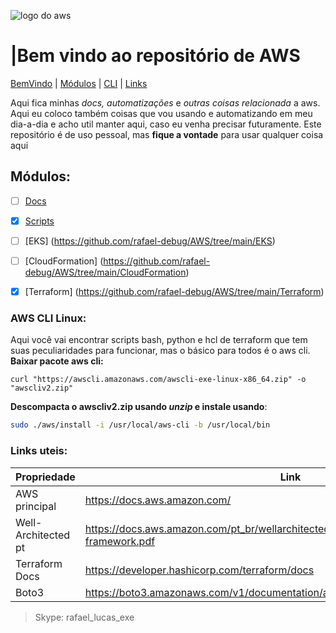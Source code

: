 ![logo do aws](https://p.kindpng.com/picc/s/152-1522129_how-to-manage-and-automate-aws-ebs-snapshots.png)
# |Bem vindo ao repositório de AWS
[BemVindo](#bem-vindo-ao-repositório-de-aws) | [Módulos](#módulos) | [CLI](#aws-cli-linux) | [Links](#links-uteis)

Aqui fica minhas _docs, automatizações_ e _outras coisas relacionada_ a aws. Aqui eu coloco também coisas que vou usando e automatizando em meu dia-a-dia e acho util manter aqui, caso eu venha precisar futuramente.
Este repositório é de uso pessoal, mas **fique a vontade** para usar qualquer coisa aqui

## Módulos:
-  [ ] [Docs](https://github.com/rafael-debug/AWS/tree/main/Docs)
-  [x] [Scripts](https://github.com/rafael-debug/AWS/tree/main/Scripts)
-  [ ] [EKS] (https://github.com/rafael-debug/AWS/tree/main/EKS)
-  [ ]  [CloudFormation] (https://github.com/rafael-debug/AWS/tree/main/CloudFormation)
-  [x]  [Terraform] (https://github.com/rafael-debug/AWS/tree/main/Terraform)



### AWS CLI Linux:
Aqui você vai encontrar scripts bash, python e hcl de terraform que tem suas peculiaridades para funcionar, mas o básico para todos é o aws cli.
**Baixar pacote aws cli:**
```shcl
curl "https://awscli.amazonaws.com/awscli-exe-linux-x86_64.zip" -o "awscliv2.zip"
```
**Descompacta o awscliv2.zip usando _unzip_ e instale usando**:
```sh
sudo ./aws/install -i /usr/local/aws-cli -b /usr/local/bin
```

###  Links uteis:
Propriedade | Link
------------|------------
AWS principal | https://docs.aws.amazon.com/
Well-Architected pt | https://docs.aws.amazon.com/pt_br/wellarchitected/latest/framework/wellarchitected-framework.pdf
Terraform Docs | https://developer.hashicorp.com/terraform/docs
Boto3 | https://boto3.amazonaws.com/v1/documentation/api/1.9.42/index.html


>Skype: rafael_lucas_exe
